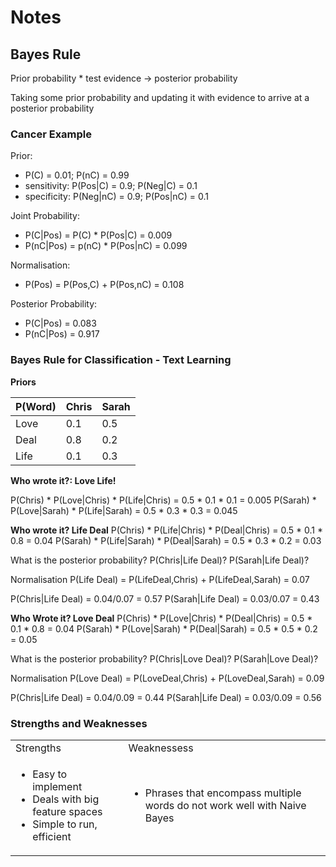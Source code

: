 # Notes
## Bayes Rule
Prior probability * test evidence ->  posterior probability

Taking some prior probability and updating it with evidence to arrive at a posterior probability

### Cancer Example
Prior: 
- P(C) = 0.01; P(nC) = 0.99
- sensitivity: P(Pos|C) = 0.9; P(Neg|C) = 0.1
- specificity: P(Neg|nC) = 0.9; P(Pos|nC) = 0.1

Joint Probability:
- P(C|Pos) = P(C) * P(Pos|C) = 0.009
- P(nC|Pos) = p(nC) * P(Pos|nC) = 0.099

Normalisation:
- P(Pos) = P(Pos,C) + P(Pos,nC) = 0.108

Posterior Probability:
- P(C|Pos) = 0.083
- P(nC|Pos) = 0.917

### Bayes Rule for Classification - Text Learning
**Priors**

| P(Word) | Chris | Sarah |
|---------|-------|-------|
| Love | 0.1 | 0.5 |
| Deal | 0.8 | 0.2 |
| Life | 0.1 | 0.3 |

**Who wrote it?: Love Life!**

P(Chris) * P(Love|Chris) * P(Life|Chris) = 0.5 * 0.1 * 0.1 = 0.005
P(Sarah) * P(Love|Sarah) * P(Life|Sarah) = 0.5 * 0.3 * 0.3 = 
0.045

**Who wrote it? Life Deal**
P(Chris) * P(Life|Chris) * P(Deal|Chris) = 0.5 * 0.1 * 0.8 = 0.04
P(Sarah) * P(Life|Sarah) * P(Deal|Sarah) = 0.5 * 0.3 * 0.2 = 
0.03

What is the posterior probability?
P(Chris|Life Deal)?
P(Sarah|Life Deal)?

Normalisation
P(Life Deal) = P(LifeDeal,Chris) + P(LifeDeal,Sarah) = 0.07

P(Chris|Life Deal) = 0.04/0.07 = 0.57
P(Sarah|Life Deal) = 0.03/0.07 = 0.43

**Who Wrote it? Love Deal**
P(Chris) * P(Love|Chris) * P(Deal|Chris) = 0.5 * 0.1 * 0.8 = 0.04
P(Sarah) * P(Love|Sarah) * P(Deal|Sarah) = 0.5 * 0.5 * 0.2 = 
0.05

What is the posterior probability?
P(Chris|Love Deal)?
P(Sarah|Love Deal)?

Normalisation
P(Love Deal) = P(LoveDeal,Chris) + P(LoveDeal,Sarah) = 0.09

P(Chris|Life Deal) = 0.04/0.09 = 0.44
P(Sarah|Life Deal) = 0.03/0.09 = 0.56

### Strengths and Weaknesses
<table>
    <tr>
        <td>Strengths</td>
        <td>Weaknessess</td>
    </tr>
    <tr>
        <td>
            <ul>
                <li>Easy to implement</li>
                <li>Deals with big feature spaces</li>
                <li>Simple to run, efficient</li>
            </ul>
        </td>
        <td>
            <ul>
                <li>Phrases that encompass multiple words do not work well with Naive Bayes</li>
            </ul>
        </td>
    </tr>
</table>